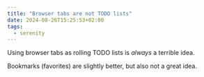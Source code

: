```yaml
---
title: "Browser tabs are not TODO lists"
date: 2024-08-26T15:25:53+02:00
tags:
  - serenity
---
```


Using browser tabs as rolling TODO lists is _always_ a terrible idea.

Bookmarks (favorites) are slightly better, but also not a great idea.
